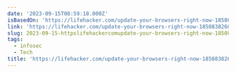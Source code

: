 ```yaml
---
date: '2023-09-15T08:59:18.000Z'
isBasedOn: 'https://lifehacker.com/update-your-browsers-right-now-1850838260'
link: 'https://lifehacker.com/update-your-browsers-right-now-1850838260'
slug: 2023-09-15-httpslifehackercomupdate-your-browsers-right-now-1850838260
tags:
  - infosec
  - Tech
title: 'https://lifehacker.com/update-your-browsers-right-now-1850838260'
---
```


